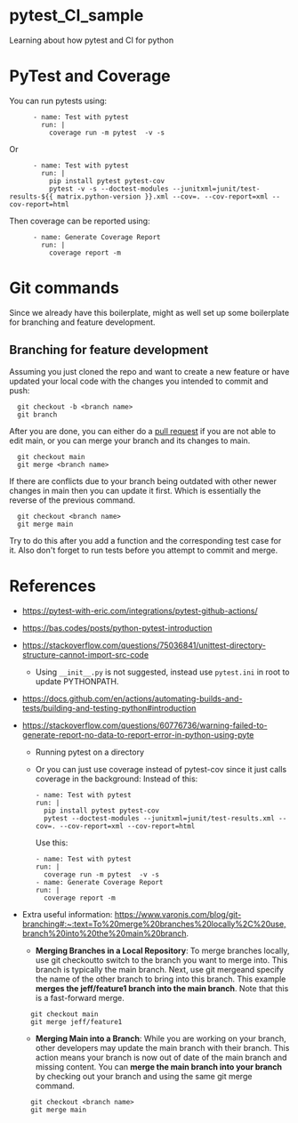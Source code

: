 # pytest_CI_sample
Learning about how pytest and CI for python

# PyTest and Coverage
You can run pytests using:
```
      - name: Test with pytest  
        run: |  
          coverage run -m pytest  -v -s
```
Or
```
      - name: Test with pytest
        run: |
          pip install pytest pytest-cov
          pytest -v -s --doctest-modules --junitxml=junit/test-results-${{ matrix.python-version }}.xml --cov=. --cov-report=xml --cov-report=html
```
Then coverage can be reported using:
```
      - name: Generate Coverage Report  
        run: |  
          coverage report -m
```

# Git commands
Since we already have this boilerplate, might as well set up some boilerplate for branching and feature development.

## Branching for feature development
Assuming you just cloned the repo and want to create a new feature or have updated your local code with the changes you intended to commit and push:
```
  git checkout -b <branch name> 
  git branch
```
After you are done, you can either do a [pull request](https://docs.github.com/en/pull-requests/collaborating-with-pull-requests/proposing-changes-to-your-work-with-pull-requests/creating-a-pull-request) if you are not able to edit main, or you can merge your branch and its changes to main.
```
  git checkout main
  git merge <branch name>
```
If there are conflicts due to your branch being outdated with other newer changes in main then you can update it first. Which is essentially the reverse of the previous command.
```
  git checkout <branch name>
  git merge main
```
Try to do this after you add a function and the corresponding test case for it.
Also don't forget to run tests before you attempt to commit and merge.

# References
* https://pytest-with-eric.com/integrations/pytest-github-actions/
* https://bas.codes/posts/python-pytest-introduction
* https://stackoverflow.com/questions/75036841/unittest-directory-structure-cannot-import-src-code
    * Using `__init__.py` is not suggested, instead use `pytest.ini` in root to update PYTHONPATH.
* https://docs.github.com/en/actions/automating-builds-and-tests/building-and-testing-python#introduction
* https://stackoverflow.com/questions/60776736/warning-failed-to-generate-report-no-data-to-report-error-in-python-using-pyte
    * Running pytest on a directory
    * Or you can just use coverage instead of pytest-cov since it just calls coverage in the background:
        Instead of this:
        ```
        - name: Test with pytest
        run: |
          pip install pytest pytest-cov
          pytest --doctest-modules --junitxml=junit/test-results.xml --cov=. --cov-report=xml --cov-report=html
        ```

        Use this:
        ```
      - name: Test with pytest  
        run: |  
          coverage run -m pytest  -v -s  
      - name: Generate Coverage Report  
        run: |  
          coverage report -m
        ```
* Extra useful information: https://www.varonis.com/blog/git-branching#:~:text=To%20merge%20branches%20locally%2C%20use,branch%20into%20the%20main%20branch.
  * **Merging Branches in a Local Repository**: To merge branches locally, use git checkoutto switch to the branch you want to merge into. This branch is typically the main branch. Next, use git mergeand specify the name of the other branch to bring into this branch. This example **merges the jeff/feature1 branch into the main branch**. Note that this is a fast-forward merge.
  ```
    git checkout main
    git merge jeff/feature1
  ```

  * **Merging Main into a Branch**: While you are working on your branch, other developers may update the main branch with their branch. This action means your branch is now out of date of the main branch and missing content. You can **merge the main branch into your branch** by checking out your branch and using the same git merge command.
  ```
    git checkout <branch name>
    git merge main
  ```